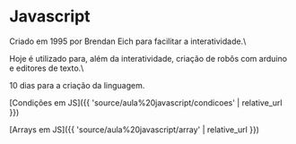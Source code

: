 # Javascript

Criado em 1995 por Brendan Eich para facilitar a interatividade.\

Hoje é utilizado para, além da interatividade, criação de robôs com arduino e editores de texto.\

10 dias para a criação da linguagem.

[Condições em JS]({{ 'source/aula%20javascript/condicoes' | relative_url }})

[Arrays em JS]({{ 'source/aula%20javascript/array' | relative_url }})
